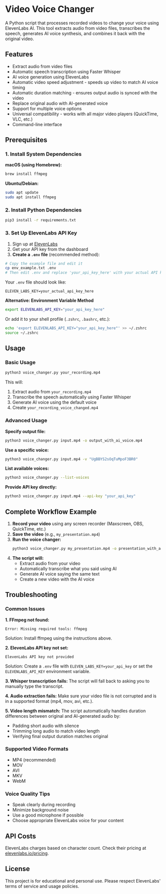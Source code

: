 # Video Voice Changer

A Python script that processes recorded videos to change your voice using ElevenLabs AI. This tool extracts audio from video files, transcribes the speech, generates AI voice synthesis, and combines it back with the original video.

## Features

- Extract audio from video files
- Automatic speech transcription using Faster Whisper
- AI voice generation using ElevenLabs
- Automatic video speed adjustment - speeds up video to match AI voice timing
- Automatic duration matching - ensures output audio is synced with the video
- Replace original audio with AI-generated voice
- Support for multiple voice options
- Universal compatibility - works with all major video players (QuickTime, VLC, etc.)
- Command-line interface

## Prerequisites

### 1. Install System Dependencies

**macOS (using Homebrew):**
```bash
brew install ffmpeg
```

**Ubuntu/Debian:**
```bash
sudo apt update
sudo apt install ffmpeg
```

### 2. Install Python Dependencies

```bash
pip3 install -r requirements.txt
```

### 3. Set Up ElevenLabs API Key

1. Sign up at [ElevenLabs](https://elevenlabs.io/)
2. Get your API key from the dashboard
3. **Create a `.env` file** (recommended method):

```bash
# Copy the example file and edit it
cp env_example.txt .env
# Then edit .env and replace 'your_api_key_here' with your actual API key
```

Your `.env` file should look like:
```
ELEVEN_LABS_KEY=your_actual_api_key_here
```

**Alternative: Environment Variable Method**
```bash
export ELEVENLABS_API_KEY="your_api_key_here"
```

Or add it to your shell profile (`.zshrc`, `.bashrc`, etc.):
```bash
echo 'export ELEVENLABS_API_KEY="your_api_key_here"' >> ~/.zshrc
source ~/.zshrc
```

## Usage

### Basic Usage

```bash
python3 voice_changer.py your_recording.mp4
```

This will:
1. Extract audio from `your_recording.mp4`
2. Transcribe the speech automatically using Faster Whisper
3. Generate AI voice using the default voice
4. Create `your_recording_voice_changed.mp4`

### Advanced Usage

**Specify output file:**
```bash
python3 voice_changer.py input.mp4 -o output_with_ai_voice.mp4
```

**Use a specific voice:**
```bash
python3 voice_changer.py input.mp4 -v "UgBBYS2sOqTuMpoF3BR0"
```

**List available voices:**
```bash
python3 voice_changer.py --list-voices
```

**Provide API key directly:**
```bash
python3 voice_changer.py input.mp4 --api-key "your_api_key"
```

## Complete Workflow Example

1. **Record your video** using any screen recorder (Maxscreen, OBS, QuickTime, etc.)
2. **Save the video** (e.g., `my_presentation.mp4`)
3. **Run the voice changer:**
   ```bash
   python3 voice_changer.py my_presentation.mp4 -o presentation_with_ai_voice.mp4
   ```
4. **The script will:**
   - Extract audio from your video
   - Automatically transcribe what you said using AI
   - Generate AI voice saying the same text
   - Create a new video with the AI voice

## Troubleshooting

### Common Issues

**1. FFmpeg not found:**
```
Error: Missing required tools: ffmpeg
```
Solution: Install ffmpeg using the instructions above.

**2. ElevenLabs API key not set:**
```
ElevenLabs API key not provided
```
Solution: Create a `.env` file with `ELEVEN_LABS_KEY=your_api_key` or set the `ELEVENLABS_API_KEY` environment variable.

**3. Whisper transcription fails:**
The script will fall back to asking you to manually type the transcript.

**4. Audio extraction fails:**
Make sure your video file is not corrupted and is in a supported format (mp4, mov, avi, etc.).

**5. Video length mismatch:**
The script automatically handles duration differences between original and AI-generated audio by:
- Padding short audio with silence
- Trimming long audio to match video length
- Verifying final output duration matches original

### Supported Video Formats

- MP4 (recommended)
- MOV
- AVI
- MKV
- WebM

### Voice Quality Tips

- Speak clearly during recording
- Minimize background noise
- Use a good microphone if possible
- Choose appropriate ElevenLabs voice for your content

## API Costs

ElevenLabs charges based on character count. Check their pricing at [elevenlabs.io/pricing](https://elevenlabs.io/pricing).

## License

This project is for educational and personal use. Please respect ElevenLabs' terms of service and usage policies. 